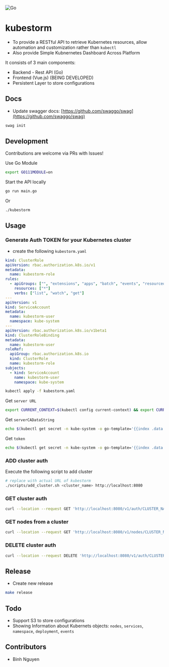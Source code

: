 ![Go](https://github.com/supernova106/kubestorm/workflows/Go/badge.svg?branch=master)

# kubestorm

- To provide a RESTful API to retrieve Kubernetes resources, allow automation and customization rather than `kubectl`
- Also provide Simple Kubnernetes Dashboard Across Platform

It consists of 3 main components:

- Backend - Rest API (Go)
- Frontend (Vue.js) (BEING DEVELOPED)
- Persistent Layer to store configurations

## Docs

- Update swagger docs: [https://github.com/swaggo/swag](https://github.com/swaggo/swag)

```sh
swag init
```

## Development

Contributions are welcome via PRs with Issues!

Use Go Module

```sh
export GO111MODULE=on
```

Start the API locally

```sh
go run main.go
```

Or

```sh
./kubestorm
```

## Usage

### Generate Auth TOKEN for your Kubernetes cluster

- create the following `kubestorm.yaml`

```yaml
kind: ClusterRole
apiVersion: rbac.authorization.k8s.io/v1
metadata:
  name: kubestorm-role
rules:
  - apiGroups: ["", "extensions", "apps", "batch", "events", "resourcequotas"]
    resources: ["*"]
    verbs: ["list", "watch", "get"]
---
apiVersion: v1
kind: ServiceAccount
metadata:
  name: kubestorm-user
  namespace: kube-system
---
apiVersion: rbac.authorization.k8s.io/v1beta1
kind: ClusterRoleBinding
metadata:
  name: kubestorm-user
roleRef:
  apiGroup: rbac.authorization.k8s.io
  kind: ClusterRole
  name: kubestorm-role
subjects:
  - kind: ServiceAccount
    name: kubestorm-user
    namespace: kube-system
```

```sh
kubectl apply -f kubestorm.yaml
```

Get `server URL`

```sh
export CURRENT_CONTEXT=$(kubectl config current-context) && export CURRENT_CLUSTER=$(kubectl config view -o go-template="{{\$curr_context := \"$CURRENT_CONTEXT\" }}{{range .contexts}}{{if eq .name \$curr_context}}{{.context.cluster}}{{end}}{{end}}") && echo $(kubectl config view -o go-template="{{\$cluster_context := \"$CURRENT_CLUSTER\"}}{{range .clusters}}{{if eq .name \$cluster_context}}{{.cluster.server}}{{end}}{{end}}")
```

Get `serverCADataString`

```sh
echo $(kubectl get secret -n kube-system -o go-template='{{index .data "ca.crt" }}' $(kubectl get sa kubestorm-user -n kube-system -o go-template="{{range .secrets}}{{.name}}{{end}}"))
```

Get `token`

```sh
echo $(kubectl get secret -n kube-system -o go-template='{{index .data "token" }}' $(kubectl get sa kubestorm-user -n kube-system -o go-template="{{range .secrets}}{{.name}}{{end}}")) | base64 --decode
```

### ADD cluster auth

Execute the following script to add cluster

```bash
# replace with actual URL of kubestorm
./scripts/add_cluster.sh <cluster_name> http://localhost:8080
```

### GET cluster auth

```sh
curl --location --request GET 'http://localhost:8080/v1/auth/CLUSTER_NAME'
```

### GET nodes from a cluster

```sh
curl --location --request GET 'http://localhost:8080/v1/nodes/CLUSTER_NAME'
```

### DELETE cluster auth

```sh
curl --location --request DELETE 'http://localhost:8080/v1/auth/CLUSTER_NAME'
```

## Release

- Create new release

```sh
make release
```

## Todo

- Support S3 to store configurations
- Showing Information about Kubernets objects: `nodes`, `services`, `namespace`, `deployment`, `events`

## Contributors

- Binh Nguyen

